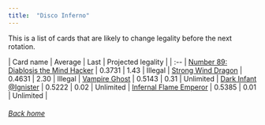 ```yaml
---
title:  "Disco Inferno"
---
```


This is a list of cards that are likely to change legality before the next rotation.

| Card name | Average | Last | Projected legality |
| :-- |
[Number 89: Diablosis the Mind Hacker](https://db.ygoprodeck.com/card/?search=Number%2089:%20Diablosis%20the%20Mind%20Hacker) | 0.3731 | 1.43 | Illegal |
[Strong Wind Dragon](https://db.ygoprodeck.com/card/?search=Strong%20Wind%20Dragon) | 0.4631 | 2.30 | Illegal |
[Vampire Ghost](https://db.ygoprodeck.com/card/?search=Vampire%20Ghost) | 0.5143 | 0.31 | Unlimited |
[Dark Infant @Ignister](https://db.ygoprodeck.com/card/?search=Dark%20Infant%20@Ignister) | 0.5222 | 0.02 | Unlimited |
[Infernal Flame Emperor](https://db.ygoprodeck.com/card/?search=Infernal%20Flame%20Emperor) | 0.5385 | 0.01 | Unlimited |

###### [Back home](index)